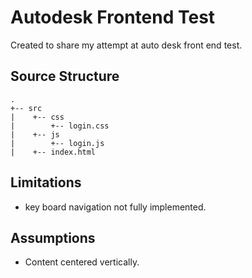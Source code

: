 # Autodesk Frontend Test
Created to share my attempt at auto desk front end test.

## Source Structure
```
.
+-- src
|    +-- css
|        +-- login.css
|    +-- js
|        +-- login.js
|    +-- index.html
```

## Limitations 
* key board navigation not fully implemented.

## Assumptions
* Content centered vertically.